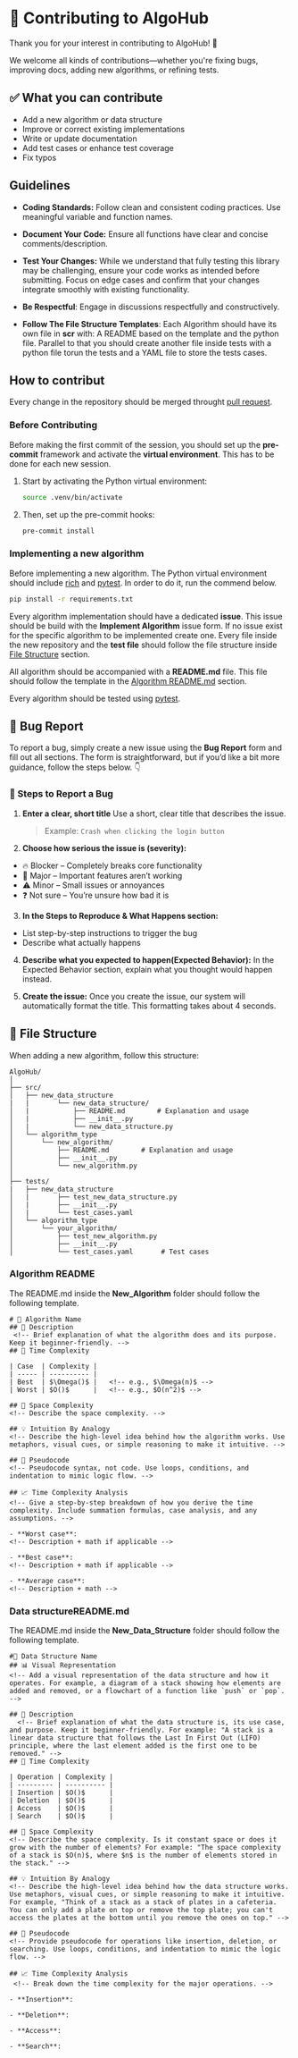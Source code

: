 # 👥 Contributing to AlgoHub

Thank you for your interest in contributing to AlgoHub! 🎉

We welcome all kinds of contributions—whether you're fixing bugs, improving docs, adding new algorithms, or refining tests.

## ✅ What you can contribute

- Add a new algorithm or data structure
- Improve or correct existing implementations
- Write or update documentation
- Add test cases or enhance test coverage
- Fix typos

## Guidelines

- **Coding Standards:**
  Follow clean and consistent coding practices. Use meaningful variable and function names.

- **Document Your Code:**
  Ensure all functions have clear and concise comments/description.

- **Test Your Changes:**
  While we understand that fully testing this library may be challenging, ensure your code works as intended before submitting. Focus on edge cases and confirm that your changes integrate smoothly with existing functionality.

- **Be Respectful**:
  Engage in discussions respectfully and constructively.

- **Follow The File Structure Templates**: Each Algorithm should have its own file in **scr** with: A README based on the template and the python file. Parallel to that you should create another file inside tests with a python file torun the tests and a YAML file to store the tests cases.

## How to contribut

Every change in the repository should be merged throught [pull request](https://docs.github.com/en/pull-requests/collaborating-with-pull-requests/proposing-changes-to-your-work-with-pull-requests/about-pull-requests).

### Before Contributing

Before making the first commit of the session, you should set up the **pre-commit** framework and activate the **virtual environment**. This has to be done for each new session.

1. Start by activating the Python virtual environment:

   ```bash
   source .venv/bin/activate
   ```

2. Then, set up the pre-commit hooks:
   ```bash
   pre-commit install
   ```

### Implementing a new algorithm

Before implementing a new algorithm. The Python virtual environment should include [rich](https://pypi.org/project/rich/) and [pytest](https://pypi.org/project/pytest/). In order to do it, run the commend below.

```bash
pip install -r requirements.txt
```

Every algorithm implementation should have a dedicated **issue**. This issue should be build with the **Implement Algorithm** issue form. If no issue exist for the specific algorithm to be implemented create one. Every file inside the new repository and the **test file** should follow the file structure inside [File Structure](#📁-file-structure) section.

All algorithm should be accompanied with a **README.md** file. This file should follow the template in the [Algorithm README.md](#algorithm-readme) section.

Every algorithm should be tested using [pytest](https://docs.pytest.org/en/stable/).

## 🐛 Bug Report

To report a bug, simply create a new issue using the **Bug Report** form and fill out all sections.
The form is straightforward, but if you’d like a bit more guidance, follow the steps below. 👇

### 📝 Steps to Report a Bug

1. **Enter a clear, short title**
   Use a short, clear title that describes the issue.

   > Example: `Crash when clicking the login button`

2. **Choose how serious the issue is (severity):**

- 🔥 Blocker – Completely breaks core functionality
- 🛑 Major – Important features aren’t working
- ⚠️ Minor – Small issues or annoyances
- ❓ Not sure – You’re unsure how bad it is

3. **In the Steps to Reproduce & What Happens section:**

- List step-by-step instructions to trigger the bug
- Describe what actually happens

4. **Describe what you expected to happen(Expected Behavior):**
   In the Expected Behavior section, explain what you thought would happen instead.

5. **Create the issue:**
   Once you create the issue, our system will automatically format the title.
   This formatting takes about 4 seconds.

## 📁 File Structure

When adding a new algorithm, follow this structure:

```
AlgoHub/
│
├── src/
│   ├── new_data_structure
|   |       └── new_data_structure/
│   |           ├── README.md        # Explanation and usage
│   |           ├── __init__.py
│   |           └── new_data_structure.py
│   └── algorithm_type
│       └── new_algorithm/
│           ├── README.md        # Explanation and usage
│           ├── __init__.py
│           └── new_algorithm.py
│
├── tests/
|   ├── new_data_structure
│   |       ├── test_new_data_structure.py
│   |       ├── __init__.py
│   |       └── test_cases.yaml
│   └── algorithm_type
│       └── your_algorithm/
│           ├── test_new_algorithm.py
│           ├── __init__.py
│           └── test_cases.yaml       # Test cases

```

### Algorithm README

The README.md inside the **New_Algorithm** folder should follow the following template.

```
# 🧠 Algorithm Name
## 📝 Description
 <!-- Brief explanation of what the algorithm does and its purpose. Keep it beginner-friendly. -->
## 💾 Time Complexity

| Case  | Complexity |
| ----- | ---------- |
| Best  | $\Omega()$ |   <!-- e.g., $\Omega(n)$ -->
| Worst | $O()$      |   <!-- e.g., $O(n^2)$ -->

## 💾 Space Complexity
<!-- Describe the space complexity. -->

## 💡 Intuition By Analogy
<!-- Describe the high-level idea behind how the algorithm works. Use metaphors, visual cues, or simple reasoning to make it intuitive. -->

## 🧾 Pseudocode
<!-- Pseudocode syntax, not code. Use loops, conditions, and indentation to mimic logic flow. -->

## 📈 Time Complexity Analysis
<!-- Give a step-by-step breakdown of how you derive the time complexity. Include summation formulas, case analysis, and any assumptions. -->

- **Worst case**:
<!-- Description + math if applicable -->

- **Best case**:
<!-- Description + math if applicable -->

- **Average case**:
<!-- Description + math -->
```

### Data structureREADME.md

The README.md inside the **New_Data_Structure** folder should follow the following template.

```
#🧠 Data Structure Name
## 📊 Visual Representation
<!-- Add a visual representation of the data structure and how it operates. For example, a diagram of a stack showing how elements are added and removed, or a flowchart of a function like `push` or `pop`. -->

## 📝 Description
  <!-- Brief explanation of what the data structure is, its use case, and purpose. Keep it beginner-friendly. For example: "A stack is a linear data structure that follows the Last In First Out (LIFO) principle, where the last element added is the first one to be removed." -->
## 💾 Time Complexity

| Operation | Complexity |
| --------- | ---------- |
| Insertion | $O()$      |
| Deletion  | $O()$      |
| Access    | $O()$      |
| Search    | $O()$      |

## 💾 Space Complexity
<!-- Describe the space complexity. Is it constant space or does it grow with the number of elements? For example: "The space complexity of a stack is $O(n)$, where $n$ is the number of elements stored in the stack." -->

## 💡 Intuition By Analogy
<!-- Describe the high-level idea behind how the data structure works. Use metaphors, visual cues, or simple reasoning to make it intuitive. For example, "Think of a stack as a stack of plates in a cafeteria. You can only add a plate on top or remove the top plate; you can't access the plates at the bottom until you remove the ones on top." -->

## 🧾 Pseudocode
<!-- Provide pseudocode for operations like insertion, deletion, or searching. Use loops, conditions, and indentation to mimic the logic flow. -->

## 📈 Time Complexity Analysis
 <!-- Break down the time complexity for the major operations. -->

- **Insertion**:

- **Deletion**:

- **Access**:

- **Search**:

```
